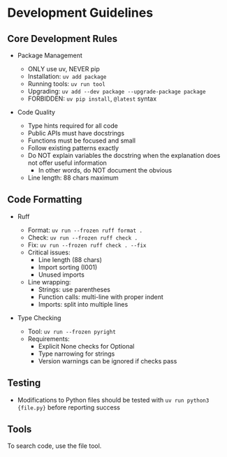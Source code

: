 # Development Guidelines

## Core Development Rules

- Package Management
   - ONLY use uv, NEVER pip
   - Installation: `uv add package`
   - Running tools: `uv run tool`
   - Upgrading: `uv add --dev package --upgrade-package package`
   - FORBIDDEN: `uv pip install`, `@latest` syntax

- Code Quality
   - Type hints required for all code
   - Public APIs must have docstrings
   - Functions must be focused and small
   - Follow existing patterns exactly
   - Do NOT explain variables the docstring when the explanation does not offer useful information
      - In other words, do NOT document the obvious
   - Line length: 88 chars maximum


## Code Formatting

- Ruff
   - Format: `uv run --frozen ruff format .`
   - Check: `uv run --frozen ruff check .`
   - Fix: `uv run --frozen ruff check . --fix`
   - Critical issues:
     - Line length (88 chars)
     - Import sorting (I001)
     - Unused imports
   - Line wrapping:
     - Strings: use parentheses
     - Function calls: multi-line with proper indent
     - Imports: split into multiple lines

- Type Checking
   - Tool: `uv run --frozen pyright`
   - Requirements:
     - Explicit None checks for Optional
     - Type narrowing for strings
     - Version warnings can be ignored if checks pass


## Testing

- Modifications to Python files should be tested with `uv run python3 {file.py}` before reporting success


## Tools

To search code, use the file tool.
